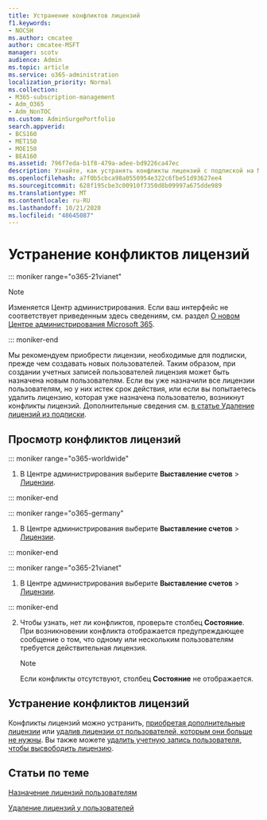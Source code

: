 ```yaml
---
title: Устранение конфликтов лицензий
f1.keywords:
- NOCSH
ms.author: cmcatee
author: cmcatee-MSFT
manager: scotv
audience: Admin
ms.topic: article
ms.service: o365-administration
localization_priority: Normal
ms.collection:
- M365-subscription-management
- Adm_O365
- Adm_NonTOC
ms.custom: AdminSurgePortfolio
search.appverid:
- BCS160
- MET150
- MOE150
- BEA160
ms.assetid: 796f7eda-b1f8-479a-adee-bd9226ca47ec
description: Узнайте, как устранять конфликты лицензий с подпиской на Microsoft 365 для бизнеса.
ms.openlocfilehash: a7f0b5cbca98a0550954e322c6fbe51d93627ee4
ms.sourcegitcommit: 628f195cbe3c00910f7350d8b09997a675dde989
ms.translationtype: MT
ms.contentlocale: ru-RU
ms.lasthandoff: 10/21/2020
ms.locfileid: "48645087"
---
```

# <a name="resolve-license-conflicts"></a>Устранение конфликтов лицензий

::: moniker range="o365-21vianet"

> [!NOTE]
> Изменяется Центр администрирования. Если ваш интерфейс не соответствует приведенным здесь сведениям, см. раздел [О новом Центре администрирования Microsoft 365](https://docs.microsoft.com/microsoft-365/admin/microsoft-365-admin-center-preview?view=o365-21vianet).

::: moniker-end

Мы рекомендуем приобрести лицензии, необходимые для подписки, прежде чем создавать новых пользователей. Таким образом, при создании учетных записей пользователей лицензия может быть назначена новым пользователям. Если вы уже назначили все лицензии пользователям, но у них истек срок действия, или если вы попытаетесь удалить лицензию, которая уже назначена пользователю, возникнут конфликты лицензий. Дополнительные сведения см. [в статье Удаление лицензий из подписки](../../commerce/licenses/remove-licenses-from-subscription.md).
  
## <a name="how-do-i-view-license-conflicts"></a>Просмотр конфликтов лицензий

::: moniker range="o365-worldwide"

1. В Центре администрирования выберите **Выставление счетов** > <a href="https://go.microsoft.com/fwlink/p/?linkid=842264" target="_blank">Лицензии</a>.

::: moniker-end

::: moniker range="o365-germany"

1. В Центре администрирования выберите **Выставление счетов** > <a href="https://go.microsoft.com/fwlink/p/?linkid=848038" target="_blank">Лицензии</a>.

::: moniker-end

::: moniker range="o365-21vianet"

1. В Центре администрирования выберите **Выставление счетов** > <a href="https://go.microsoft.com/fwlink/p/?linkid=850625" target="_blank">Лицензии</a>.

::: moniker-end

2. Чтобы узнать, нет ли конфликтов, проверьте столбец **Состояние**. При возникновении конфликта отображается предупреждающее сообщение о том, что одному или нескольким пользователям требуется действительная лицензия.

    > [!NOTE]
    > Если конфликты отсутствуют, столбец **Состояние** не отображается.

## <a name="how-do-i-resolve-license-conflicts"></a>Устранение конфликтов лицензий

Конфликты лицензий можно устранить, [приобретая дополнительные лицензии](../../commerce/licenses/buy-licenses.md) или [удалив лицензии от пользователей, которым они больше не нужны](remove-licenses-from-users.md). Вы также можете [удалить учетную запись пользователя, чтобы высвободить лицензию](../add-users/delete-a-user.md).
  
## <a name="related-articles"></a>Статьи по теме

[Назначение лицензий пользователям](assign-licenses-to-users.md)
  
[Удаление лицензий у пользователей](remove-licenses-from-users.md)

